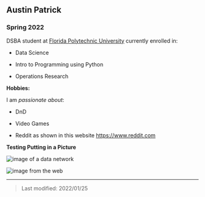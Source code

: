 ## Austin Patrick

### Spring 2022 

DSBA student at [Florida Polytechnic University](https://www.floridapoly.edu) currently enrolled in: 

- Data Science

- Intro to Programming using Python

- Operations Research


**Hobbies:**

I am _passionate about_: 

- DnD

- Video Games

- Reddit as shown in this website <https://www.reddit.com>

**Testing Putting in a Picture**

![image of a data network](dataNetwork.jpg)

![image from the web](http://photos.prnewswire.com/prnfull/20150422/200461LOGO?max=200)
***

> Last modified: 2022/01/25
